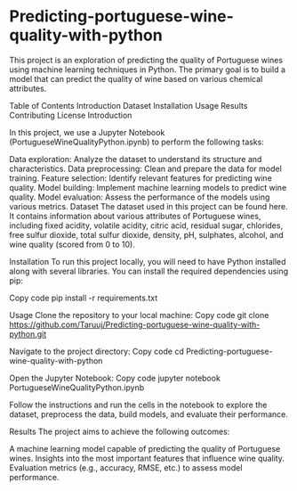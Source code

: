 # Predicting-portuguese-wine-quality-with-python
This project is an exploration of predicting the quality of Portuguese wines using machine learning techniques in Python. The primary goal is to build a model that can predict the quality of wine based on various chemical attributes.

Table of Contents
Introduction
Dataset
Installation
Usage
Results
Contributing
License
Introduction

In this project, we use a Jupyter Notebook (PortugueseWineQualityPython.ipynb) to perform the following tasks:

Data exploration: Analyze the dataset to understand its structure and characteristics.
Data preprocessing: Clean and prepare the data for model training.
Feature selection: Identify relevant features for predicting wine quality.
Model building: Implement machine learning models to predict wine quality.
Model evaluation: Assess the performance of the models using various metrics.
Dataset
The dataset used in this project can be found here. It contains information about various attributes of Portuguese wines, including fixed acidity, volatile acidity, citric acid, residual sugar, chlorides, free sulfur dioxide, total sulfur dioxide, density, pH, sulphates, alcohol, and wine quality (scored from 0 to 10).

Installation
To run this project locally, you will need to have Python installed along with several libraries. You can install the required dependencies using pip:

Copy code
pip install -r requirements.txt

Usage
Clone the repository to your local machine:
Copy code
git clone https://github.com/Taruuj/Predicting-portuguese-wine-quality-with-python.git

Navigate to the project directory:
Copy code
cd Predicting-portuguese-wine-quality-with-python

Open the Jupyter Notebook:
Copy code
jupyter notebook PortugueseWineQualityPython.ipynb

Follow the instructions and run the cells in the notebook to explore the dataset, preprocess the data, build models, and evaluate their performance.

Results
The project aims to achieve the following outcomes:

A machine learning model capable of predicting the quality of Portuguese wines.
Insights into the most important features that influence wine quality.
Evaluation metrics (e.g., accuracy, RMSE, etc.) to assess model performance.
